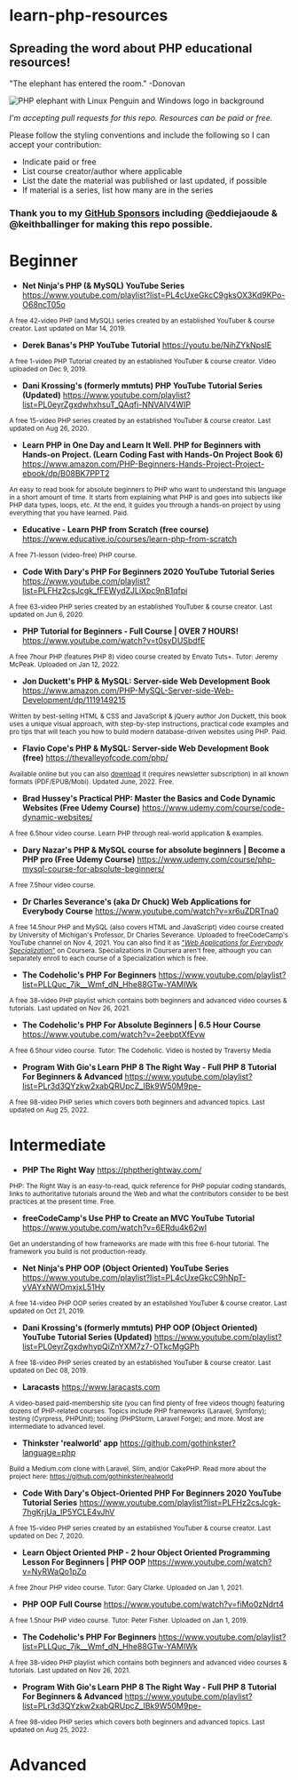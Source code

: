 # learn-php-resources
## Spreading the word about PHP educational resources!  

"The elephant has entered the room." -Donovan

![PHP elephant with Linux Penguin and Windows logo in background](https://github-production-repository-image-32fea6.s3.amazonaws.com/306814906/ed975280-15a0-11eb-9e1b-ca8faced7824?)

_I'm accepting pull requests for this repo. Resources can be paid or free._ 

Please follow the styling conventions and include the following so I can accept your contribution:
- Indicate paid or free 
- List course creator/author where applicable
- List the date the material was published or last updated, if possible
- If material is a series, list how many are in the series

### Thank you to my [GitHub Sponsors](https://github.com/sponsors/RealToughCandy) including @eddiejaoude & @keithballinger for making this repo possible.

# Beginner

- **Net Ninja's PHP (& MySQL) YouTube Series**
https://www.youtube.com/playlist?list=PL4cUxeGkcC9gksOX3Kd9KPo-O68ncT05o

<sup>A free 42-video PHP (and MySQL) series created by an established YouTuber & course creator. Last updated on Mar 14, 2019.</sup>

- **Derek Banas's PHP YouTube Tutorial**
https://youtu.be/NihZYkNpslE

<sup>A free 1-video PHP Tutorial created by an established YouTuber & course creator. Video uploaded on Dec 9, 2019.</sup>

- **Dani Krossing's (formerly mmtuts) PHP YouTube Tutorial Series (Updated)**
https://www.youtube.com/playlist?list=PL0eyrZgxdwhxhsuT_QAqfi-NNVAlV4WIP

<sup>A free 15-video PHP series created by an established YouTuber & course creator. Last updated on Aug 26, 2020.</sup>

- **Learn PHP in One Day and Learn It Well. PHP for Beginners with Hands-on Project. (Learn Coding Fast with Hands-On Project Book 6)**
https://www.amazon.com/PHP-Beginners-Hands-Project-Project-ebook/dp/B08BK7PPT2

<sup>An easy to read book for absolute beginners to PHP who want to understand this language in a short amount of time. It starts from explaining what PHP is and goes into subjects like PHP data types, loops, etc. At the end, it guides you through a hands-on project by using everything that you have learned. Paid.</sup>

- **Educative - Learn PHP from Scratch (free course)**
https://www.educative.io/courses/learn-php-from-scratch

<sup>A free 71-lesson (video-free) PHP course.</sup>

- **Code With Dary's PHP For Beginners 2020 YouTube Tutorial Series**
https://www.youtube.com/playlist?list=PLFHz2csJcgk_fFEWydZJLiXpc9nB1qfpi

<sup>A free 63-video PHP series created by an established YouTuber & course creator. Last updated on Jun 6, 2020.</sup>

- **PHP Tutorial for Beginners - Full Course | OVER 7 HOURS!**
https://www.youtube.com/watch?v=t0syDUSbdfE

<sup>A free 7hour PHP (features PHP 8) video course created by Envato Tuts+. Tutor: Jeremy McPeak. Uploaded on Jan 12, 2022.</sup>

- **Jon Duckett's PHP & MySQL: Server-side Web Development Book**
https://www.amazon.com/PHP-MySQL-Server-side-Web-Development/dp/1119149215

<sup>Written by best-selling HTML & CSS and JavaScript & jQuery author Jon Duckett, this book uses a unique visual approach, with step-by-step instructions, practical code examples and pro tips that will teach you how to build modern database-driven websites using PHP. Paid.</sup>

- **Flavio Cope's PHP & MySQL: Server-side Web Development Book (free)**
https://thevalleyofcode.com/php/

<sup>Available online but you can also [download](https://thevalleyofcode.com/download/php/) it (requires newsletter subscription) in all known formats (PDF/EPUB/Mobi). Updated June, 2022. Free.</sup>

- **Brad Hussey's Practical PHP: Master the Basics and Code Dynamic Websites (Free Udemy Course)**
https://www.udemy.com/course/code-dynamic-websites/

<sup>A free 6.5hour video course. Learn PHP through real-world application & examples.</sup>

- **Dary Nazar's PHP & MySQL course for absolute beginners | Become a PHP pro (Free Udemy Course)**
https://www.udemy.com/course/php-mysql-course-for-absolute-beginners/

<sup>A free 7.5hour video course.</sup>

- **Dr Charles Severance's (aka Dr Chuck) Web Applications for Everybody Course**
https://www.youtube.com/watch?v=xr6uZDRTna0

<sup>A free 14.5hour PHP and MySQL (also covers HTML and JavaScript) video course created by University of Michigan's Professor, Dr Charles Severance. Uploaded to freeCodeCamp's YouTube channel on Nov 4, 2021. You can also find it as ["*Web Applications for Everybody Specialization*"](https://www.coursera.org/specializations/web-applications#courses) on Coursera. Specializations in Coursera aren't free, although you can separately enroll to each course of a Specialization which is free.</sup>

- **The Codeholic's PHP For Beginners**
https://www.youtube.com/playlist?list=PLLQuc_7jk__Wmf_dN_Hhe88GTw-YAMIWk

<sup>A free 38-video PHP playlist which contains both beginners and advanced video courses & tutorials. Last updated on Nov 26, 2021.</sup>

- **The Codeholic's PHP For Absolute Beginners | 6.5 Hour Course**
https://www.youtube.com/watch?v=2eebptXfEvw

<sup>A free 6.5hour video course. Tutor: The Codeholic. Video is hosted by Traversy Media</sup>

- **Program With Gio's Learn PHP 8 The Right Way - Full PHP 8 Tutorial For Beginners & Advanced**
https://www.youtube.com/playlist?list=PLr3d3QYzkw2xabQRUpcZ_IBk9W50M9pe-

<sup>A free 98-video PHP series which covers both beginners and advanced topics. Last updated on Aug 25, 2022.</sup>


# Intermediate

- **PHP The Right Way**
https://phptherightway.com/

<sup>PHP: The Right Way is an easy-to-read, quick reference for PHP popular coding standards, links to authoritative tutorials around the Web and what the contributors consider to be best practices at the present time. Free. </sup>

- **freeCodeCamp's Use PHP to Create an MVC YouTube Tutorial**
https://www.youtube.com/watch?v=6ERdu4k62wI

<sup>Get an understanding of how frameworks are made with this free 6-hour tutorial. The framework you build is not production-ready.</sup>

- **Net Ninja's PHP OOP (Object Oriented) YouTube Series**
https://www.youtube.com/playlist?list=PL4cUxeGkcC9hNpT-yVAYxNWOmxjxL51Hy

<sup>A free 14-video PHP OOP series created by an established YouTuber & course creator. Last updated on Oct 21, 2019.</sup>

- **Dani Krossing's (formerly mmtuts) PHP OOP (Object Oriented) YouTube Tutorial Series (Updated)**
https://www.youtube.com/playlist?list=PL0eyrZgxdwhypQiZnYXM7z7-OTkcMgGPh

<sup>A free 18-video PHP series created by an established YouTuber & course creator. Last updated on Dec 08, 2019.</sup>

- **Laracasts**
https://www.laracasts.com

<sup>A video-based paid-membership site (you can find plenty of free videos though) featuring dozens of PHP-related courses. Topics include PHP frameworks (Laravel, Symfony); testing (Cyrpress, PHPUnit); tooling (PHPStorm, Laravel Forge); and more. Most are intermediate to advanced level.</sup>

- **Thinkster 'realworld' app**
https://github.com/gothinkster?language=php

<sup> Build a Medium.com clone with Laravel, Slim, and/or CakePHP. Read more about the project here: https://github.com/gothinkster/realworld</sup>


- **Code With Dary's Object-Oriented PHP For Beginners 2020 YouTube Tutorial Series**
https://www.youtube.com/playlist?list=PLFHz2csJcgk-7hgKrjUa_IP5YCLE4vJhV

<sup>A free 15-video PHP series created by an established YouTuber & course creator. Last updated on Dec 7, 2020.</sup>

- **Learn Object Oriented PHP - 2 hour Object Oriented Programming Lesson For Beginners | PHP OOP**
https://www.youtube.com/watch?v=NyRWaQo1pZo

<sup>A free 2hour PHP video course. Tutor: Gary Clarke. Uploaded on Jan 1, 2021.</sup>

- **PHP OOP Full Course**
https://www.youtube.com/watch?v=fiMo0zNdrt4

<sup>A free 1.5hour PHP video course. Tutor: Peter Fisher. Uploaded on Jan 1, 2019.</sup>

- **The Codeholic's PHP For Beginners**
https://www.youtube.com/playlist?list=PLLQuc_7jk__Wmf_dN_Hhe88GTw-YAMIWk

<sup>A free 38-video PHP playlist which contains both beginners and advanced video courses & tutorials. Last updated on Nov 26, 2021.</sup>

- **Program With Gio's Learn PHP 8 The Right Way - Full PHP 8 Tutorial For Beginners & Advanced**
https://www.youtube.com/playlist?list=PLr3d3QYzkw2xabQRUpcZ_IBk9W50M9pe-

<sup>A free 98-video PHP series which covers both beginners and advanced topics. Last updated on Aug 25, 2022.</sup>

# Advanced
